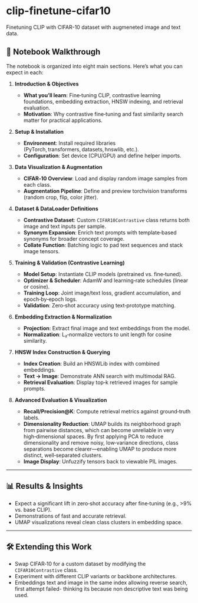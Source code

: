 # clip-finetune-cifar10
Finetuning CLIP with CIFAR-10 dataset with augmeneted image and text data.
## 📄 Notebook Walkthrough

The notebook is organized into eight main sections. Here’s what you can expect in each:

1. **Introduction & Objectives**  
   - **What you’ll learn**: Fine‑tuning CLIP, contrastive learning foundations, embedding extraction, HNSW indexing, and retrieval evaluation.  
   - **Motivation**: Why contrastive fine‑tuning and fast similarity search matter for practical applications.

2. **Setup & Installation**  
   - **Environment**: Install required libraries (PyTorch, transformers, datasets, hnswlib, etc.).  
   - **Configuration**: Set device (CPU/GPU) and define helper imports.

3. **Data Visualization & Augmentation**  
   - **CIFAR‑10 Overview**: Load and display random image samples from each class.  
   - **Augmentation Pipeline**: Define and preview torchvision transforms (random crop, flip, color jitter).

4. **Dataset & DataLoader Definitions**  
   - **Contrastive Dataset**: Custom `CIFAR10Contrastive` class returns both image and text inputs per sample.  
   - **Synonym Expansion**: Enrich text prompts with template‑based synonyms for broader concept coverage.  
   - **Collate Function**: Batching logic to pad text sequences and stack image tensors.

5. **Training & Validation (Contrastive Learning)**  
   - **Model Setup**: Instantiate CLIP models (pretrained vs. fine‑tuned).  
   - **Optimizer & Scheduler**: AdamW and learning‑rate schedules (linear or cosine).  
   - **Training Loop**: Joint image/text loss, gradient accumulation, and epoch‑by‑epoch logs.  
   - **Validation**: Zero‑shot accuracy using text‑prototype matching.

6. **Embedding Extraction & Normalization**  
   - **Projection**: Extract final image and text embeddings from the model.  
   - **Normalization**: L₂‑normalize vectors to unit length for cosine similarity.

7. **HNSW Index Construction & Querying**  
   - **Index Creation**: Build an HNSWLib index with combined embeddings.  
   - **Text → Image**: Demonstrate ANN search with multimodal RAG.  
   - **Retrieval Evaluation**: Display top‑k retrieved images for sample prompts.

8. **Advanced Evaluation & Visualization**  
   - **Recall/Precision@K**: Compute retrieval metrics against ground‑truth labels.  
   - **Dimensionality Reduction**: UMAP builds its neighborhood graph from pairwise distances, which can become unreliable in very high‑dimensional spaces. 
      By first applying PCA to reduce dimensionality and remove noisy, low‑variance directions, class separations become clearer—enabling UMAP to produce more distinct, well‑separated clusters.
   - **Image Display**: Unfuzzify tensors back to viewable PIL images.

---

## 📊 Results & Insights

- Expect a significant lift in zero‑shot accuracy after fine‑tuning (e.g., >9% vs. base CLIP).  
- Demonstrations of fast and accurate retrieval.  
- UMAP visualizations reveal clean class clusters in embedding space.

---

## 🛠️ Extending this Work

- Swap CIFAR‑10 for a custom dataset by modifying the `CIFAR10Contrastive` class.  
- Experiment with different CLIP variants or backbone architectures.  
- Embeddings text and image in the same index allowing reverse search, first attempt failed- thinking its because non descriptive text was being used.